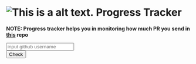 # ![This is a alt text.](https://img.icons8.com/ios-filled/40/000000/in-progress.png "Progress")  Progress Tracker

**NOTE: Progress tracker helps you in monitoring how much PR you send in [this](https://github.com/kulkultech/open-source) repo**


<div class="main-form"><input id="input-username" type="text" placeholder="input github username" name="reg">

<div class="btn"><button id="btn-submit">Check</button></div>

<div class="loader" id = "loader"></div>

</div>

<div class="container-results">
<ul id="check-list">


<script>
const username = document.getElementById('input-username')
const button = document.getElementById('btn-submit')
const resultsContainer = document.getElementById('check-list')


const checkPullRequests = async (value) => {
  let response = await Promise.all([
    fetch(`https://api.github.com/search/issues?q=is:merged+repo:kulkultech/open-source+author:${value}`).then(value => value.json()),
    fetch(`https://api.github.com/search/issues?q=is:issue+repo:kulkultech/open-source+author:${value}`).then(value => value.json()),
    fetch(`https://api.github.com/search/issues?q=in:comments+repo:kulkultech/open-source+author:${value}`).then(value => value.json())
  ])
  hideProgress();
  return response
}

const showData = () => {
  showProgress();
  checkPullRequests(username.value).then((res) => {
    console.log(res)
    const pull_requests = res[0].items.length
    const issues = res[1].items.length
    const comments = res[2].items.length

    resultsContainer.innerHTML = `
    <li>Progress for ${username.value}</li>
    <br />
    <li>Numbers of Merged Pull Requests: ${pull_requests} / 5</li>
    <li>Numbers of Issues: ${issues} / 4</li>
    <li>Numbers of Comments: ${comments} / 4</li>
    `
  })
}
const showProgress = () => {
  var loader = document.getElementById("loader");
  loader.style.display = "block";
}
const hideProgress = () => {
  var x = document.getElementById("loader");
  loader.style.display = "none";
}

button.addEventListener('click', () => {
  showData()
})
</script>
